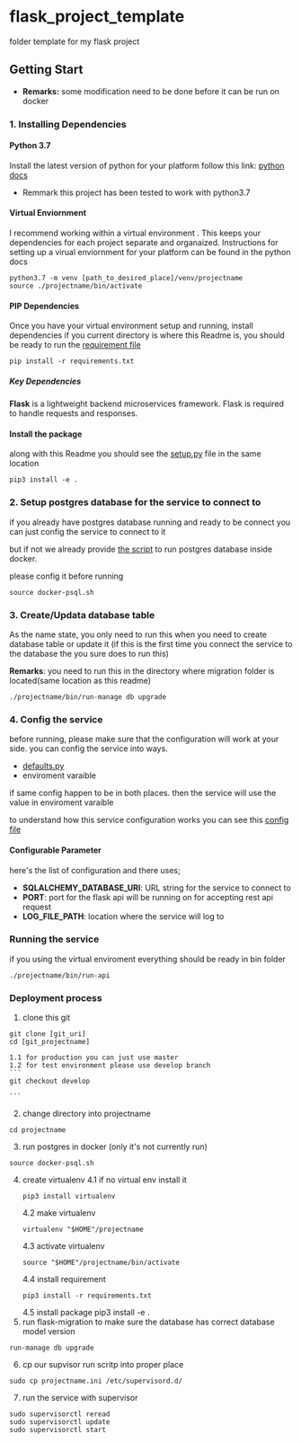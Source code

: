 # flask_project_template
folder template for my flask project


## Getting Start
* <b>Remarks:</b> some modification need to be done before it can be run on docker 

### 1. Installing Dependencies

#### Python 3.7
Install the latest version of python for your platform follow this link: [python docs](https://packaging.python.org/guides/installing-using-pip-and-vitual-environments/)
* Remmark this project has been tested to work with python3.7

#### Virtual Enviornment
I recommend working within a virtual environment . This keeps your dependencies for each project separate and organaized. Instructions for setting up a virual enviornment for your platform can be found in the python docs
```
python3.7 -m venv [path_to_desired_place]/venv/projectname
source ./projectname/bin/activate
```

#### PIP Dependencies
Once you have your virtual environment setup and running, install dependencies if you current directory is where this Readme is, you should be ready to run the [requirement file](requirements.txt)
```
pip install -r requirements.txt
```


##### Key Dependencies
<b>Flask</b> is a lightweight backend microservices framework. Flask is required to handle requests and responses.


#### Install the package
along with this Readme you should see the [setup.py](setup.py) file in the same location

```
pip3 install -e .
```

### 2. Setup postgres database for the service to connect to
if you already have postgres database running and ready to be connect you can just config the service to connect to it

but if not we already provide [the script](docker-psql.sh) to run postgres database inside docker.

please config it before running

```
source docker-psql.sh
```

### 3. Create/Updata database table
As the name state, you only need to run this when you need to create database table or update it (if this is the first time you connect the service to the database the you sure does to run this)

<b>Remarks</b>: you need to run this in the directory where migration folder is located(same location as this readme)

```
./projectname/bin/run-manage db upgrade
```

### 4. Config the service
before running, please make sure that the configuration will work at your side. you can config the service into ways.
- [defaults.py](./projectname/defaults.py)
- enviroment varaible

if same config happen to be in both places. then the service will use the value in enviroment varaible

to understand how this service configuration works you can see this [config file](./projectname/config.py)

#### Configurable Parameter
here's  the list of configuration and there uses;

- <b>SQLALCHEMY_DATABASE_URI</b>: URL string for the service to connect to
- <b>PORT</b>: port for the flask api will be running on for accepting rest api request
- <b>LOG_FILE_PATH</b>: location where the service will log to



### Running the service
if you using the virtual enviroment everything should be ready in bin folder

```
./projectname/bin/run-api
```

### Deployment process
1. clone this git
```
git clone [git_uri]
cd [git_projectname]
```
    1.1 for production you can just use master
    1.2 for test environment please use develop branch
    ```
    git checkout develop
    
    ```
2. change directory into projectname
```
cd projectname
```

3. run postgres in docker (only it's not currently run)
```
source docker-psql.sh
```
4. create virtualenv
    4.1 if no virtual env install it
    ```
    pip3 install virtualenv
    ```
    4.2 make virtualenv
    ```
    virtualenv "$HOME"/projectname
    ```
    4.3 activate virtualenv
    ```
    source "$HOME"/projectname/bin/activate
    ```
    4.4 install requirement
    ```
    pip3 install -r requirements.txt
    ```
    4.5 install package
    pip3 install -e  .
5. run flask-migration to make sure the database has correct database model version
```
run-manage db upgrade
```

6. cp our supvisor run scritp into proper place
```
sudo cp projectname.ini /etc/supervisord.d/
```
7. run the service with supervisor
```
sudo supervisorctl reread
sudo supervisorctl update
sudo supervisorctl start
```




